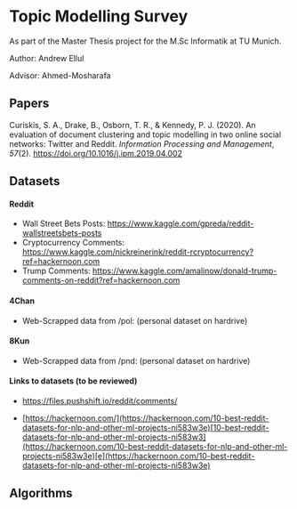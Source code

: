 # Topic Modelling Survey

As part of the Master Thesis project for the M.Sc Informatik at TU Munich.

Author: Andrew Ellul

Advisor: Ahmed-Mosharafa

## Papers 

Curiskis, S. A., Drake, B., Osborn, T. R., & Kennedy, P. J. (2020). An evaluation of document clustering and topic modelling in two online social networks: Twitter and Reddit. *Information Processing and Management*, *57*(2). https://doi.org/10.1016/j.ipm.2019.04.002

## Datasets

#### Reddit

* Wall Street Bets Posts: https://www.kaggle.com/gpreda/reddit-wallstreetsbets-posts
* Cryptocurrency Comments: https://www.kaggle.com/nickreinerink/reddit-rcryptocurrency?ref=hackernoon.com
* Trump Comments: https://www.kaggle.com/amalinow/donald-trump-comments-on-reddit?ref=hackernoon.com

#### 4Chan

* Web-Scrapped data from /pol: (personal dataset on hardrive)

#### 8Kun 

* Web-Scrapped data from /pnd: (personal dataset on hardrive)

#### Links to datasets (to be reviewed)

* [https](https://files.pushshift.io/reddit/comments/)[://files.pushshift.io/reddit/comments](https://files.pushshift.io/reddit/comments/)[/](https://files.pushshift.io/reddit/comments/)

* [https://hackernoon.com/](https://hackernoon.com/10-best-reddit-datasets-for-nlp-and-other-ml-projects-ni583w3e)[10-best-reddit-datasets-for-nlp-and-other-ml-projects-ni583w3](https://hackernoon.com/10-best-reddit-datasets-for-nlp-and-other-ml-projects-ni583w3e)[e](https://hackernoon.com/10-best-reddit-datasets-for-nlp-and-other-ml-projects-ni583w3e)

## Algorithms

